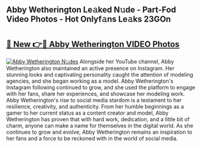 ## Abby Wetherington Le𝚊ked N𝚞de - Part-Fod Video Photos - Hot Onlyf𝚊ns Le𝚊ks 23GOn

# <h2><a href="http://ac20890.deff.icu/?id=Abby+Wetherington">🔗 New 👉🔴 Abby Wetherington VIDEO Photos</a></h2>

[![Abby Wetherington N𝚞des](https://i.imgur.com/rIISA9y.gif)](http://ac20890.deff.icu/?id=Abby+Wetherington)
Alongside her YouTube channel, Abby Wetherington also maintained an active presence on Instagram. Her stunning looks and captivating personality caught the attention of modeling agencies, and she began working as a model. Abby Wetherington's Instagram following continued to grow, and she used the platform to engage with her fans, share her experiences, and showcase her modeling work. Abby Wetherington's rise to social media stardom is a testament to her resilience, creativity, and authenticity. From her humble beginnings as a gamer to her current status as a content creator and model, Abby Wetherington has proven that with hard work, dedication, and a little bit of charm, anyone can make a name for themselves in the digital world. As she continues to grow and evolve, Abby Wetherington remains an inspiration to her fans and a force to be reckoned with in the world of social media.
